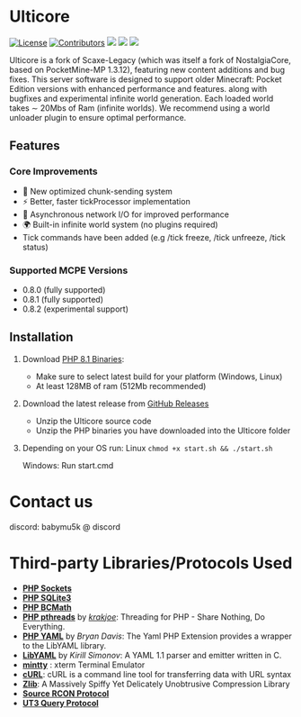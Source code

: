 # Ulticore

[![License](https://img.shields.io/github/license/Ulticore-Project/Ulticore)]() [![Contributors](https://img.shields.io/github/contributors/Ulticore-Project/Ulticore)]() [![](https://img.shields.io/github/last-commit/Ulticore-Project/Ulticore)]() [![](https://img.shields.io/github/downloads/Ulticore-Project/Ulticore/total)]() [![](https://img.shields.io/github/stars/Ulticore-Project/Ulticore
)]()

Ulticore is a fork of Scaxe-Legacy (which was itself a fork of NostalgiaCore, based on PocketMine-MP 1.3.12), featuring new content additions and bug fixes. This server software is designed to support older Minecraft: Pocket Edition versions with enhanced performance and features. along with bugfixes and experimental infinite world generation. Each loaded world takes ∼ 20Mbs of Ram (infinite worlds). We recommend using a world unloader plugin to ensure optimal performance.

## Features

### Core Improvements
- 🚀 New optimized chunk-sending system
- ⚡ Better, faster tickProcessor implementation
- 📡 Asynchronous network I/O for improved performance
- 🌍 Built-in infinite world system (no plugins required)
- Tick commands have been added (e.g /tick freeze, /tick unfreeze, /tick status)

### Supported MCPE Versions
- 0.8.0 (fully supported)
- 0.8.1 (fully supported)
- 0.8.2 (experimental support)

## Installation

1. Download [PHP 8.1 Binaries](https://github.com/pmmp/PHP-Binaries/releases?page=6):
   - Make sure to select latest build for your platform (Windows, Linux)
   - At least 128MB of ram (512Mb recommended)

2. Download the latest release from [GitHub Releases](https://github.com/Ulticore-Project/Ulticore/releases)
    - Unzip the Ulticore source code
    - Unzip the PHP binaries you have downloaded into the Ulticore folder

3. Depending on your OS run:
   Linux ```chmod +x start.sh && ./start.sh ```
   
   Windows: Run start.cmd

# Contact us

discord: babymu5k @ discord

# Third-party Libraries/Protocols Used
* __[PHP Sockets](http://php.net/manual/en/book.sockets.php)__
* __[PHP SQLite3](http://php.net/manual/en/book.sqlite3.php)__
* __[PHP BCMath](http://php.net/manual/en/book.bc.php)__
* __[PHP pthreads](https://github.com/krakjoe/pthreads)__ by _[krakjoe](https://github.com/krakjoe)_: Threading for PHP - Share Nothing, Do Everything.
* __[PHP YAML](https://code.google.com/p/php-yaml/)__ by _Bryan Davis_: The Yaml PHP Extension provides a wrapper to the LibYAML library.
* __[LibYAML](http://pyyaml.org/wiki/LibYAML)__ by _Kirill Simonov_: A YAML 1.1 parser and emitter written in C.
* __[mintty](https://code.google.com/p/mintty/)__ : xterm Terminal Emulator
* __[cURL](http://curl.haxx.se/)__: cURL is a command line tool for transferring data with URL syntax
* __[Zlib](http://www.zlib.net/)__: A Massively Spiffy Yet Delicately Unobtrusive Compression Library
* __[Source RCON Protocol](https://developer.valvesoftware.com/wiki/Source_RCON_Protocol)__
* __[UT3 Query Protocol](http://wiki.unrealadmin.org/UT3_query_protocol)__
